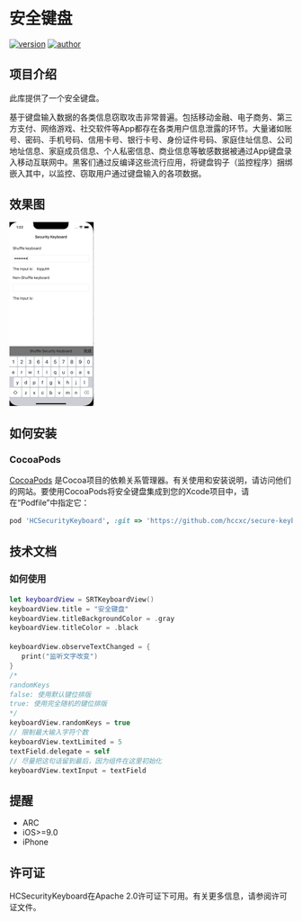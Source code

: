 # 安全键盘
[![version](https://img.shields.io/badge/version-1.0.0-brightgreen.svg)](https://bintray.com/geyifeng/maven/immersionbar) [![author](https://img.shields.io/badge/author-hcxc-orange.svg)](https://github.com/gyf-dev)

## 项目介绍
此库提供了一个安全键盘。

基于键盘输入数据的各类信息窃取攻击非常普遍。包括移动金融、电子商务、第三方支付、网络游戏、社交软件等App都存在各类用户信息泄露的环节。大量诸如账号、密码、手机号码、信用卡号、银行卡号、身份证件号码、家庭住址信息、公司地址信息、家庭成员信息、个人私密信息、商业信息等敏感数据被通过App键盘录入移动互联网中。黑客们通过反编译这些流行应用，将键盘钩子（监控程序）捆绑嵌入其中，以监控、窃取用户通过键盘输入的各项数据。

## 效果图

<img src="docs/img/example.png" alt="example" style="zoom:50%;" />

## 如何安装

### CocoaPods

[CocoaPods](https://cocoapods.org) 是Cocoa项目的依赖关系管理器。有关使用和安装说明，请访问他们的网站。要使用CocoaPods将安全键盘集成到您的Xcode项目中，请在“Podfile”中指定它：

```ruby
pod 'HCSecurityKeyboard', :git => 'https://github.com/hccxc/secure-keyboard-ios'
```

## 技术文档

### 如何使用
   ```swift
   let keyboardView = SRTKeyboardView()
   keyboardView.title = "安全键盘"
   keyboardView.titleBackgroundColor = .gray
   keyboardView.titleColor = .black
   
   keyboardView.observeTextChanged = {
      print("监听文字改变")
   }
   /* 
   randomKeys
   false: 使用默认键位排版
   true: 使用完全随机的键位排版
   */
   keyboardView.randomKeys = true
   // 限制最大输入字符个数
   keyboardView.textLimited = 5
   textField.delegate = self
   // 尽量把这句话留到最后，因为组件在这里初始化
   keyboardView.textInput = textField
   ```


## 提醒

- ARC
- iOS>=9.0
- iPhone 

## 许可证

HCSecurityKeyboard在Apache 2.0许可证下可用。有关更多信息，请参阅许可证文件。

